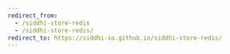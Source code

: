 ```yaml
---
redirect_from:
  - /siddhi-store-redis
  - /siddhi-store-redis/
redirect_to: https://siddhi-io.github.io/siddhi-store-redis/
---
```

